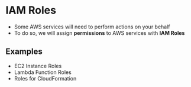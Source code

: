 # IAM Roles

* Some AWS services will need to perform actions on your behalf
* To do so, we will assign **permissions** to AWS services with **IAM Roles**

## Examples

* EC2 Instance Roles
* Lambda Function Roles
* Roles for CloudFormation
